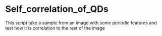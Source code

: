 # Self_correlation_of_QDs
This script take a sample from an image with some periodic features and test how it is correlation to the rest of the image
